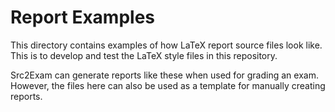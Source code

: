 # Report Examples

This directory contains examples of how LaTeX report source files look like.
This is to develop and test the LaTeX style files in this repository.

Src2Exam can generate reports like these when used for grading an exam.
However, the files here can also be used as a template for manually creating reports.

